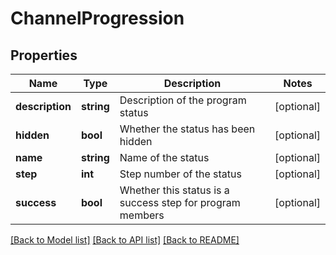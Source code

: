 # ChannelProgression

## Properties

Name | Type | Description | Notes
------------ | ------------- | ------------- | -------------
**description** | **string** | Description of the program status | [optional] 
**hidden** | **bool** | Whether the status has been hidden | [optional] 
**name** | **string** | Name of the status | [optional] 
**step** | **int** | Step number of the status | [optional] 
**success** | **bool** | Whether this status is a success step for program members | [optional] 

[[Back to Model list]](../README.md#documentation-for-models) [[Back to API list]](../README.md#documentation-for-api-endpoints) [[Back to README]](../README.md)
